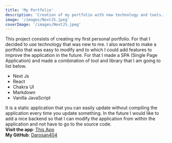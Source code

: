```yaml
---
title: 'My Portfolio'
description: 'Creation of my portfolio with new technology and tools. (The application you are in now).'
image: '/images/NextJS.jpeg'
coverImage: '/images/NextJS.jpeg'
---
```


This project consists of creating my first personal portfolio. For that I decided to use technology that was new to me. I also wanted to make a portfolio that was easy to modify and to which I could add features to improve the application in the future. For that I made a SPA (Single Page Application) and made a combination of tool and library that I am going to list below.
- Next Js
- React
- Chakra UI
- Markdown
- Vanilla JavaScript

It is a static application that you can easily update without compiling the application every time you update something. In the future I would like to add a nice backend so that I can modify the application from within the application and not have to go to the source code.  
**Visit the app**: [This App](https://github.com/Darosan404/My-Portfolio "My Portfolio")  
**My GitHub**: [Darosan404](https://github.com/Darosan404/ "My github")